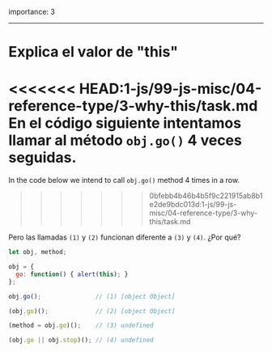 importance: 3

---

# Explica el valor de "this"

<<<<<<< HEAD:1-js/99-js-misc/04-reference-type/3-why-this/task.md
En el código siguiente intentamos llamar al método `obj.go()` 4 veces seguidas.
=======
In the code below we intend to call `obj.go()` method 4 times in a row.
>>>>>>> 0bfebb4b46b4b5f9c221915ab8b1e2de9bdc013d:1-js/99-js-misc/04-reference-type/3-why-this/task.md

Pero las llamadas `(1)` y `(2)` funcionan diferente a `(3)` y `(4)`. ¿Por qué?

```js run no-beautify
let obj, method;

obj = {
  go: function() { alert(this); }
};

obj.go();               // (1) [object Object]

(obj.go)();             // (2) [object Object]

(method = obj.go)();    // (3) undefined

(obj.go || obj.stop)(); // (4) undefined
```

